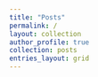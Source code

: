 ```yaml
---
title: "Posts"
permalink: /
layout: collection
author_profile: true
collection: posts
entries_layout: grid
---
```


